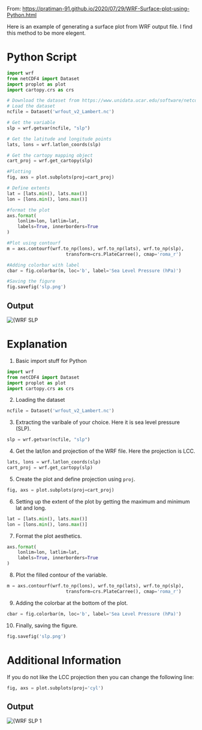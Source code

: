 From: https://pratiman-91.github.io/2020/07/29/WRF-Surface-plot-using-Python.html

Here is an example of generating a surface plot from WRF output file.
I find this method to be more elegent.

# Python Script
```python
import wrf
from netCDF4 import Dataset
import proplot as plot
import cartopy.crs as crs

# Download the dataset from https://www.unidata.ucar.edu/software/netcdf/examples/wrfout_v2_Lambert.nc
# Load the dataset
ncfile = Dataset('wrfout_v2_Lambert.nc')

# Get the variable
slp = wrf.getvar(ncfile, "slp")

# Get the latitude and longitude points
lats, lons = wrf.latlon_coords(slp)

# Get the cartopy mapping object
cart_proj = wrf.get_cartopy(slp)

#Plotting
fig, axs = plot.subplots(proj=cart_proj)

# Define extents
lat = [lats.min(), lats.max()]
lon = [lons.min(), lons.max()]

#format the plot
axs.format(
    lonlim=lon, latlim=lat,
    labels=True, innerborders=True
)

#Plot using contourf
m = axs.contourf(wrf.to_np(lons), wrf.to_np(lats), wrf.to_np(slp), 
                      transform=crs.PlateCarree(), cmap='roma_r')

#Adding colorbar with label
cbar = fig.colorbar(m, loc='b', label='Sea Level Pressure (hPa)') 

#Saving the figure
fig.savefig('slp.png')
```
## Output
![{WRF SLP](/uploads/2020/07/29/Fig1.png)

# Explanation

1. Basic import stuff for Python
```python
import wrf
from netCDF4 import Dataset
import proplot as plot
import cartopy.crs as crs
```

2. Loading the dataset
```python
ncfile = Dataset('wrfout_v2_Lambert.nc')
```

3. Extracting the varibale of your choice. Here it is sea level pressure (SLP).
```python
slp = wrf.getvar(ncfile, "slp")
```

4. Get the lat/lon and projection of the WRF file. Here the projection is LCC.
```python
lats, lons = wrf.latlon_coords(slp)
cart_proj = wrf.get_cartopy(slp)
```

5. Create the plot and define projection using ```proj```. 

```python
fig, axs = plot.subplots(proj=cart_proj)
```

6. Setting up the extent of the plot by getting the maximum and minimum lat and long.
```python
lat = [lats.min(), lats.max()]
lon = [lons.min(), lons.max()]
```

7. Format the plot aesthetics.
```python
axs.format(
    lonlim=lon, latlim=lat,
    labels=True, innerborders=True
)
```

8. Plot the filled contour of the variable.  
```python
m = axs.contourf(wrf.to_np(lons), wrf.to_np(lats), wrf.to_np(slp), 
                      transform=crs.PlateCarree(), cmap='roma_r')
```
9. Adding the colorbar at the bottom of the plot.
```python
cbar = fig.colorbar(m, loc='b', label='Sea Level Pressure (hPa)') 
```

10. Finally, saving the figure.
```python 
fig.savefig('slp.png')
```

# Additional Information

If you do not like the LCC projection then you can change the following line:

```python
fig, axs = plot.subplots(proj='cyl')
```

## Output
![{WRF SLP 1](/uploads/2020/07/29/Fig2.png)
